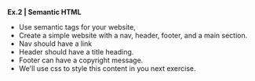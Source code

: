 **Ex.2 | Semantic HTML**

- Use semantic tags for your website,
- Create a simple website with a nav, header, footer, and a main section.
- Nav should have a link
- Header should have a title heading.
- Footer can have a copyright message.
- We'll use css to style this content in you next exercise.